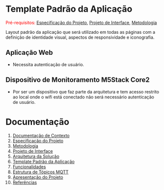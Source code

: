 # Template Padrão da Aplicação

<span style="color:red">Pré-requisitos: <a href="02-especificacao-do-projeto.md"> Especificação do Projeto</a></span>, <a href="04-projeto-de-interface.md"> Projeto de Interface</a>, <a href="03-metodologia.md"> Metodologia</a>

Layout padrão da aplicação que será utilizado em todas as páginas com a definição de identidade visual, aspectos de responsividade e iconografia.

## Aplicação Web

- Necessita autenticação de usuário.

## Dispositivo de Monitoramento M5Stack Core2

- Por ser um dispositivo que faz parte da arquitetura e tem acesso restrito ao local onde o wifi está conectado não será necessário autenticação de usuário.

# Documentação

<ol>
<li><a href="01-documentacao-de-contexto.md"> Documentação de Contexto</a></li>
<li><a href="02-especificacao-do-projeto.md"> Especificação do Projeto</a></li>
<li><a href="03-metodologia.md"> Metodologia</a></li>
<li><a href="04-projeto-de-interface.md"> Projeto de Interface</a></li>
<li><a href="05-arquitetura-da-solucao.md"> Arquitetura da Solução</a></li>
<li><a href="06-template-padrao-da-aplicacao.md"> Template Padrão da Aplicação</a></li>
<li><a href="07-funcionalidades.md"> Funcionalidades</a></li>
<li><a href="estrutura-de-topicos.md"> Estrutura de Tópicos MQTT</a></li>
<li><a href="08-apresentacao-do-projeto.md"> Apresentação do Projeto</a></li>
<li><a href="09-referencias.md"> Referências</a></li>
</ol>